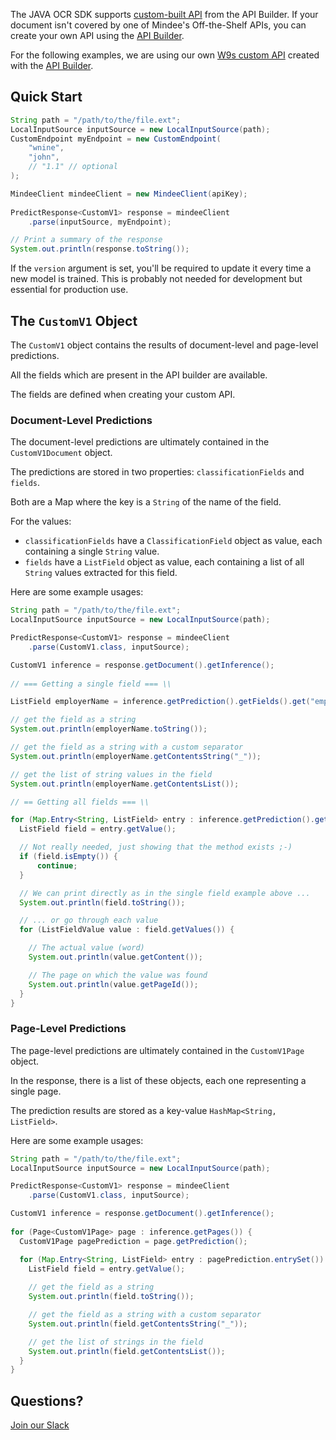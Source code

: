 The JAVA OCR SDK supports [custom-built API](https://developers.mindee.com/docs/build-your-first-document-parsing-api) from the API Builder.
If your document isn't covered by one of Mindee's Off-the-Shelf APIs,
you can create your own API using the [API Builder](https://developers.mindee.com/docs/overview).

For the following examples, we are using our own [W9s custom API](https://developers.mindee.com/docs/w9-forms-ocr)
created with the [API Builder](https://developers.mindee.com/docs/overview).

## Quick Start

```java
String path = "/path/to/the/file.ext";
LocalInputSource inputSource = new LocalInputSource(path);
CustomEndpoint myEndpoint = new CustomEndpoint(
    "wnine",
    "john",
    // "1.1" // optional
);

MindeeClient mindeeClient = new MindeeClient(apiKey);
  
PredictResponse<CustomV1> response = mindeeClient
    .parse(inputSource, myEndpoint);

// Print a summary of the response
System.out.println(response.toString());
```

If the `version` argument is set, you'll be required to update it every time a new model is trained.
This is probably not needed for development but essential for production use.

## The `CustomV1` Object
The `CustomV1` object contains the results of document-level and page-level predictions.

All the fields which are present in the API builder are available.

The fields are defined when creating your custom API.

### Document-Level Predictions
The document-level predictions are ultimately contained in the `CustomV1Document` object.

The predictions are stored in two properties: `classificationFields` and `fields`. 

Both are a Map where the key is a `String` of the name of the field.

For the values:
* `classificationFields` have a `ClassificationField` object as value, each containing a single `String` value.
* `fields` have a `ListField` object as value, each containing a list of all `String` values extracted for this field.

Here are some example usages:
```java
String path = "/path/to/the/file.ext";
LocalInputSource inputSource = new LocalInputSource(path);

PredictResponse<CustomV1> response = mindeeClient
    .parse(CustomV1.class, inputSource);

CustomV1 inference = response.getDocument().getInference();
  
// === Getting a single field === \\

ListField employerName = inference.getPrediction().getFields().get("employer_name");

// get the field as a string
System.out.println(employerName.toString());

// get the field as a string with a custom separator
System.out.println(employerName.getContentsString("_"));

// get the list of string values in the field
System.out.println(employerName.getContentsList());

// == Getting all fields === \\

for (Map.Entry<String, ListField> entry : inference.getPrediction().getFields().entrySet()) {
  ListField field = entry.getValue();

  // Not really needed, just showing that the method exists ;-)
  if (field.isEmpty()) {
      continue;
  }

  // We can print directly as in the single field example above ...
  System.out.println(field.toString());

  // ... or go through each value
  for (ListFieldValue value : field.getValues()) {

    // The actual value (word)
    System.out.println(value.getContent());

    // The page on which the value was found
    System.out.println(value.getPageId());
  }
}
```

### Page-Level Predictions
The page-level predictions are ultimately contained in the  `CustomV1Page` object.

In the response, there is a list of these objects, each one representing a single page.

The prediction results are stored as a key-value `HashMap<String, ListField>`.

Here are some example usages:
```java
String path = "/path/to/the/file.ext";
LocalInputSource inputSource = new LocalInputSource(path);

PredictResponse<CustomV1> response = mindeeClient
    .parse(CustomV1.class, inputSource);

CustomV1 inference = response.getDocument().getInference();
  
for (Page<CustomV1Page> page : inference.getPages()) {
  CustomV1Page pagePrediction = page.getPrediction();

  for (Map.Entry<String, ListField> entry : pagePrediction.entrySet()) {
    ListField field = entry.getValue();
    
    // get the field as a string
    System.out.println(field.toString());

    // get the field as a string with a custom separator
    System.out.println(field.getContentsString("_"));

    // get the list of strings in the field
    System.out.println(field.getContentsList());
  }
}
```

## Questions?
[Join our Slack](https://join.slack.com/t/mindee-community/shared_invite/zt-1jv6nawjq-FDgFcF2T5CmMmRpl9LLptw)
